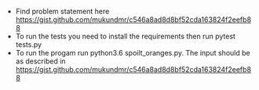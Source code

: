 * Find problem statement here https://gist.github.com/mukundmr/c546a8ad8d8bf52cda163824f2eefb88
* To run the tests you need to install the requirements then run pytest tests.py
* To run the progam run python3.6 spoilt_oranges.py. The input should be as described in https://gist.github.com/mukundmr/c546a8ad8d8bf52cda163824f2eefb88
